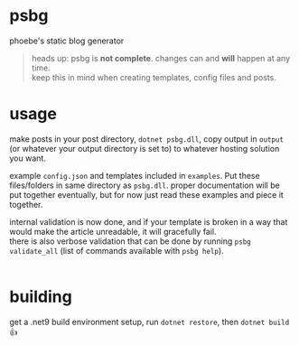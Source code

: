 # psbg
phoebe's static blog generator
> heads up: psbg is **not complete**. changes can and **will** happen at any time.  
> keep this in mind when creating templates, config files and posts.  

# usage
make posts in your post directory, `dotnet psbg.dll`, copy output in `output` (or whatever your output directory is set to) to whatever hosting solution you want.  

example `config.json` and templates included in `examples`. Put these files/folders in same directory as `psbg.dll`. proper documentation will be put together eventually, but for now just read these examples and piece it together.   

internal validation is now done, and if your template is broken in a way that would make the article unreadable, it will gracefully fail.  
there is also verbose validation that can be done by running `psbg validate_all` (list of commands available with `psbg help`).  
&nbsp;  

# building
get a .net9 build environment setup, run `dotnet restore`, then `dotnet build` :thumbsup: